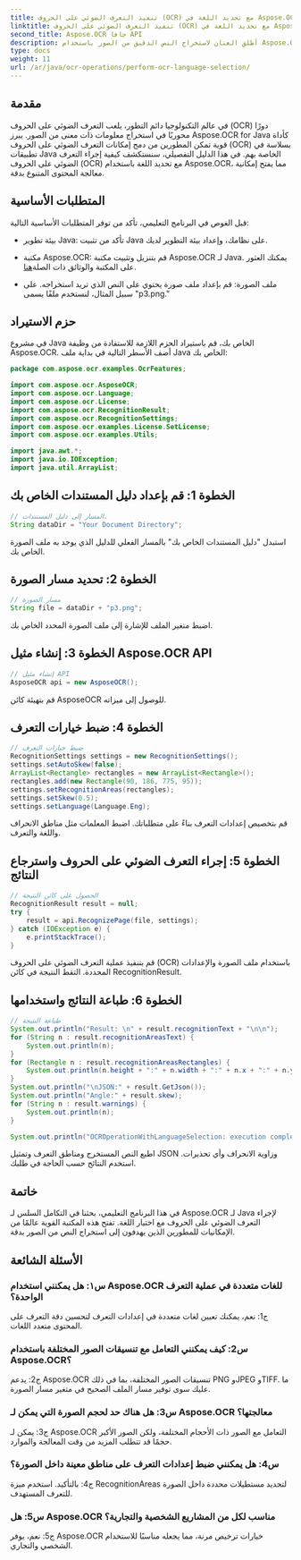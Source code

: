 ```yaml
---
title: تنفيذ التعرف الضوئي على الحروف (OCR) مع تحديد اللغة في Aspose.OCR
linktitle: تنفيذ التعرف الضوئي على الحروف (OCR) مع تحديد اللغة في Aspose.OCR
second_title: Aspose.OCR جافا API
description: أطلق العنان لاستخراج النص الدقيق من الصور باستخدام Aspose.OCR لـ Java. اتبع دليلنا خطوة بخطوة للتعرف الضوئي على الحروف بدقة مع اختيار اللغة.
type: docs
weight: 11
url: /ar/java/ocr-operations/perform-ocr-language-selection/
---
```

## مقدمة

في عالم التكنولوجيا دائم التطور، يلعب التعرف الضوئي على الحروف (OCR) دورًا محوريًا في استخراج معلومات ذات معنى من الصور. يبرز Aspose.OCR for Java كأداة قوية تمكن المطورين من دمج إمكانات التعرف الضوئي على الحروف (OCR) بسلاسة في تطبيقات Java الخاصة بهم. في هذا الدليل التفصيلي، سنستكشف كيفية إجراء التعرف الضوئي على الحروف (OCR) مع تحديد اللغة باستخدام Aspose.OCR، مما يفتح إمكانية معالجة المحتوى المتنوع بدقة.

## المتطلبات الأساسية

قبل الغوص في البرنامج التعليمي، تأكد من توفر المتطلبات الأساسية التالية:

- بيئة تطوير Java: تأكد من تثبيت Java على نظامك، وإعداد بيئة التطوير لديك.

-  مكتبة Aspose.OCR: قم بتنزيل وتثبيت مكتبة Aspose.OCR لـ Java. يمكنك العثور على المكتبة والوثائق ذات الصلة[هنا](https://reference.aspose.com/ocr/java/).

- ملف الصورة: قم بإعداد ملف صورة يحتوي على النص الذي تريد استخراجه. على سبيل المثال، لنستخدم ملفًا يسمى "p3.png."

## حزم الاستيراد

في مشروع Java الخاص بك، قم باستيراد الحزم اللازمة للاستفادة من وظيفة Aspose.OCR. أضف الأسطر التالية في بداية ملف Java الخاص بك:

```java
package com.aspose.ocr.examples.OcrFeatures;

import com.aspose.ocr.AsposeOCR;
import com.aspose.ocr.Language;
import com.aspose.ocr.License;
import com.aspose.ocr.RecognitionResult;
import com.aspose.ocr.RecognitionSettings;
import com.aspose.ocr.examples.License.SetLicense;
import com.aspose.ocr.examples.Utils;

import java.awt.*;
import java.io.IOException;
import java.util.ArrayList;
```

## الخطوة 1: قم بإعداد دليل المستندات الخاص بك

```java
// المسار إلى دليل المستندات.
String dataDir = "Your Document Directory";
```

استبدل "دليل المستندات الخاص بك" بالمسار الفعلي للدليل الذي يوجد به ملف الصورة الخاص بك.

## الخطوة 2: تحديد مسار الصورة

```java
// مسار الصورة
String file = dataDir + "p3.png";
```

اضبط متغير الملف للإشارة إلى ملف الصورة المحدد الخاص بك.

## الخطوة 3: إنشاء مثيل Aspose.OCR API

```java
// إنشاء مثيل API
AsposeOCR api = new AsposeOCR();
```

قم بتهيئة كائن AsposeOCR للوصول إلى ميزاته.

## الخطوة 4: ضبط خيارات التعرف

```java
// ضبط خيارات التعرف
RecognitionSettings settings = new RecognitionSettings();
settings.setAutoSkew(false);
ArrayList<Rectangle> rectangles = new ArrayList<Rectangle>();
rectangles.add(new Rectangle(90, 186, 775, 95));
settings.setRecognitionAreas(rectangles);
settings.setSkew(0.5);
settings.setLanguage(Language.Eng);
```

قم بتخصيص إعدادات التعرف بناءً على متطلباتك. اضبط المعلمات مثل مناطق الانحراف واللغة والتعرف.

## الخطوة 5: إجراء التعرف الضوئي على الحروف واسترجاع النتائج

```java
// الحصول على كائن النتيجة
RecognitionResult result = null;
try {
    result = api.RecognizePage(file, settings);
} catch (IOException e) {
    e.printStackTrace();
}
```

قم بتنفيذ عملية التعرف الضوئي على الحروف (OCR) باستخدام ملف الصورة والإعدادات المحددة. التقط النتيجة في كائن RecognitionResult.

## الخطوة 6: طباعة النتائج واستخدامها

```java
// طباعة النتيجة
System.out.println("Result: \n" + result.recognitionText + "\n\n");
for (String n : result.recognitionAreasText) {
    System.out.println(n);
}
for (Rectangle n : result.recognitionAreasRectangles) {
    System.out.println(n.height + ":" + n.width + ":" + n.x + ":" + n.y);
}
System.out.println("\nJSON:" + result.GetJson());
System.out.println("Angle:" + result.skew);
for (String n : result.warnings) {
    System.out.println(n);
}

System.out.println("OCROperationWithLanguageSelection: execution complete");
```

اطبع النص المستخرج ومناطق التعرف وتمثيل JSON وزاوية الانحراف وأي تحذيرات. استخدم النتائج حسب الحاجة في طلبك.

## خاتمة

في هذا البرنامج التعليمي، بحثنا في التكامل السلس لـ Aspose.OCR لـ Java لإجراء التعرف الضوئي على الحروف مع اختيار اللغة. تفتح هذه المكتبة القوية عالمًا من الإمكانيات للمطورين الذين يهدفون إلى استخراج النص من الصور بدقة.

## الأسئلة الشائعة

### س١: هل يمكنني استخدام Aspose.OCR للغات متعددة في عملية التعرف الواحدة؟

ج1: نعم، يمكنك تعيين لغات متعددة في إعدادات التعرف لتحسين دقة التعرف على المحتوى متعدد اللغات.

### س2: كيف يمكنني التعامل مع تنسيقات الصور المختلفة باستخدام Aspose.OCR؟

ج2: يدعم Aspose.OCR تنسيقات الصور المختلفة، بما في ذلك PNG وJPEG وTIFF. ما عليك سوى توفير مسار الملف الصحيح في متغير مسار الصورة.

### س3: هل هناك حد لحجم الصورة التي يمكن لـ Aspose.OCR معالجتها؟

ج3: يمكن لـ Aspose.OCR التعامل مع الصور ذات الأحجام المختلفة، ولكن الصور الأكبر حجمًا قد تتطلب المزيد من وقت المعالجة والموارد.

### س4: هل يمكنني ضبط إعدادات التعرف على مناطق معينة داخل الصورة؟

ج4: بالتأكيد. استخدم ميزة RecognitionAreas لتحديد مستطيلات محددة داخل الصورة للتعرف المستهدف.

### س5: هل Aspose.OCR مناسب لكل من المشاريع الشخصية والتجارية؟

ج5: نعم، يوفر Aspose.OCR خيارات ترخيص مرنة، مما يجعله مناسبًا للاستخدام الشخصي والتجاري.